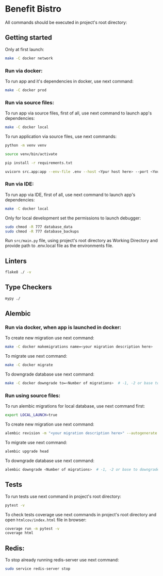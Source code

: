 # Benefit Bistro

All commands should be executed in project's root directory:

## Getting started

Only at first launch:
```bash
make -C docker network
```

### Run via docker:

To run app and it's dependencies in docker, use next command:
```bash
make -C docker prod
```


### Run via source files:

To run app via source files, first of all, use next command to launch app's dependencies:
```bash
make -C docker local
```

To run application via source files, use next commands:

```bash
python -m venv venv

source venv/bin/activate

pip install -r requirements.txt

uvicorn src.app:app --env-file .env --host <Ypur host here> --port <Your por here> --reload 
```

### Run via IDE:

To run app via IDE, first of all, use next command to launch app's dependencies:
```bash
make -C docker local
```

Only for local development set the permissions to launch debugger:

```bash
sudo chmod -R 777 database_data
sudo chmod -R 777 database_backups
```

Run ```src/main.py``` file, using project's root directory as Working Directory and 
provide path to .env.local file as the environments file.

## Linters

```bash
flake8 ./ -v
```

## Type Checkers

```bash
mypy ./
```

## Alembic

### Run via docker, when app is launched in docker:

To create new migration use next command:
```bash
make -C docker makemigrations name=<your migration description here>
```

To migrate use next command:
```bash
make -C docker migrate
```

To downgrade database use next command:
```bash
make -C docker downgrade to=<Number of migrations>  # -1, -2 or base to downgrade to start point
```


### Run using source files:

To run alembic migrations for local database, use next command first:

```bash
export LOCAL_LAUNCH=true
```

To create new migration use next command:
```bash
alembic revision -m "<your migration description here>" --autogenerate
```

To migrate use next command:
```bash
alembic upgrade head
```

To downgrade database use next command:
```bash
alembic downgrade <Number of migrations>  # -1, -2 or base to downgrade to start point
```

## Tests

To run tests use next command in project's root directory:
```bash
pytest -v
```

To check tests coverage use next commands in project's root directory and 
open ```htmlcov/index.html``` file in browser:
```bash
coverage run -m pytest -v
coverage html
```


## Redis:

To stop already running redis-server use next command:
```bash
sudo service redis-server stop
```
